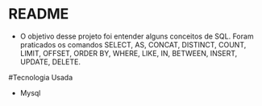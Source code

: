 #  README 

- O objetivo desse projeto foi entender alguns conceitos de SQL. Foram praticados os comandos SELECT, AS, CONCAT, DISTINCT, COUNT, LIMIT, OFFSET, ORDER BY, WHERE, LIKE, IN, BETWEEN, INSERT, UPDATE, DELETE.

#Tecnologia Usada

- Mysql
